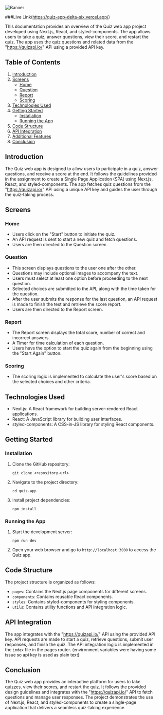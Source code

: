![Banner](https://user-images.githubusercontent.com/68379239/270399546-6d0bbf22-435c-4be4-be86-777e0c28e64f.png)

###Live Link(https://quiz-app-delta-six.vercel.app/)

This documentation provides an overview of the Quiz web app project developed using Next.js, React, and styled-components. The app allows users to take a quiz, answer questions, view their score, and restart the quiz. The app uses the quiz questions and related data from the "https://quizapi.io/" API using a provided API key.

## Table of Contents

1. [Introduction](#introduction)
2. [Screens](#screens)
    - [Home](#home)
    - [Question](#question)
    - [Report](#report)
    - [Scoring](#scoring)
3. [Technologies Used](#technologies-used)
4. [Getting Started](#getting-started)
    - [Installation](#installation)
    - [Running the App](#running-the-app)
5. [Code Structure](#code-structure)
6. [API Integration](#api-integration)
7. [Additional Features](#additional-features)
8. [Conclusion](#conclusion)

## Introduction

The Quiz web app is designed to allow users to participate in a quiz, answer questions, and receive a score at the end. It follows the guidelines provided in the assignment to create a Single Page Application (SPA) using Next.js, React, and styled-components. The app fetches quiz questions from the "https://quizapi.io/" API using a unique API key and guides the user through the quiz-taking process.

## Screens

### Home

- Users click on the "Start" button to initiate the quiz.
- An API request is sent to start a new quiz and fetch questions.
- Users are then directed to the Question screen.

### Question

- This screen displays questions to the user one after the other.
- Questions may include optional images to accompany the text.
- Users must select at least one option before proceeding to the next question.
- Selected choices are submitted to the API, along with the time taken for the question.
- After the user submits the response for the last question, an API request is made to finish the test and retrieve the score report.
- Users are then directed to the Report screen.

### Report

- The Report screen displays the total score, number of correct and incorrect answers.
- A Timer for time calculation of each question.
- Users have the option to start the quiz again from the beginning using the "Start Again" button.

### Scoring

- The scoring logic is implemented to calculate the user's score based on the selected choices and other criteria.

## Technologies Used

- Next.js: A React framework for building server-rendered React applications.
- React: A JavaScript library for building user interfaces.
- styled-components: A CSS-in-JS library for styling React components.

## Getting Started

### Installation

1. Clone the GitHub repository:
   ```
   git clone <repository-url>
   ```

2. Navigate to the project directory:
   ```
   cd quiz-app
   ```

3. Install project dependencies:
   ```
   npm install
   ```

### Running the App

1. Start the development server:
   ```
   npm run dev
   ```

2. Open your web browser and go to `http://localhost:3000` to access the Quiz app.

## Code Structure

The project structure is organized as follows:

- `pages`: Contains the Next.js page components for different screens.
- `components`: Contains reusable React components.
- `styles`: Contains styled-components for styling components.
- `utils`: Contains utility functions and API integration logic.

## API Integration

The app integrates with the "https://quizapi.io/" API using the provided API key. API requests are made to start a quiz, retrieve questions, submit user responses, and finish the quiz. The API integration logic is implemented in the `index` file in the pages router. (environment variables were having some issue so api key is used as plain text)

## Conclusion

The Quiz web app provides an interactive platform for users to take quizzes, view their scores, and restart the quiz. It follows the provided design guidelines and integrates with the "https://quizapi.io/" API to fetch questions and manage user responses. The project demonstrates the use of Next.js, React, and styled-components to create a single-page application that delivers a seamless quiz-taking experience.
